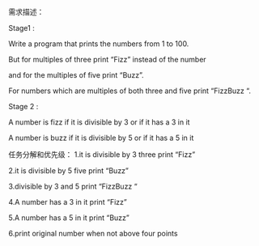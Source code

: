 需求描述：

Stage1 :

Write a program that prints the numbers from 1 to 100. 

But for multiples of three print “Fizz” instead of the number 

and for the multiples of five print “Buzz”. 

For numbers which are multiples of both three and five print “FizzBuzz “.

Stage 2 :

A number is fizz if it is divisible by 3 or if it has a 3 in it

A number is buzz if it is divisible by 5 or if it has a 5 in it
 
任务分解和优先级：
1.it is divisible by 3 three print “Fizz” 

2.it is divisible by 5 five print “Buzz”

3.divisible by 3 and 5 print “FizzBuzz “

4.A number has a 3 in it print “Fizz” 

5.A number has a 5 in it print “Buzz”

6.print original number when not above four points
